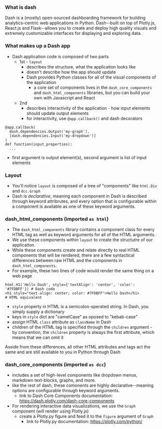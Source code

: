 ### What is dash

Dash is a (mostly) open-sourced dashboarding framework for building analytics-centric web applications in Python. Dash--built on top of Plotly.js, React.js and Flask--allows you to create and deploy high quality visuals and extremely customizable interfaces for displaying and exploring data.

### What makes up a Dash app

- Dash application code is composed of two parts
  - 1st - `layout`
    - describes the structure, what the application looks like
    - doesn't describe how the app should update
    - Dash provides Python classes for all of the visual components of the application
      - a core set of components lives in the `dash_core_components` and `dash_html_components` libraries, but you can build your own with Javascript and React
  - 2nd
    - describes interactivity of the application - how input elements should update output elements
    - for interactivity, use `@app.callback()` and dash decorators

```
@app.callback(
  dash.dependencies.Output('my-graph'),
  [dash.dependencies.Input('my-dropdown')]
)
def function(input_properties):
  ...
```

- first argument is output element(s), second argument is list of input elements

### Layout

- You'll notice `layout` is composed of a tree of "components" like `html.Div` and `dcc.Graph`
- Dash is _declarative_, meaning each component in Dash is described through keyword attribrutes, and every option that is configurable within a component is available as one of these keyword arguments.

### dash_html_components (imported `as html`)

- The `dash_html_components` library contains a component class for every HTML tag as well as keyword arguments for all of the HTML arguments.
- We use these components within `layout` to create the structutre of our applicaiton.
- While these components create and relate directly to real HTML components that will be rendered, there are a few syntactical differences between raw HTML and the components in `dash_html_components`.
- For example, these two lines of code would render the same thing on a web page

```
html.H1('Hello Dash', style={'textAlign': 'center', 'color': '#7FDBFF'}) # Dash code
<h1 style="text-align: center; color: #7FDBFF">Hello Dash</h1>           # HTML equivalent
```

- `style` property in HTML is a semicolon-sperated string. In Dash, you simply supply a dictionary
- keys in `style` dict are "camelCase" as oposed to "kebab-case"
- assign HTML `class` attribute as `className` in Dash
- children of the HTML tag is specified through the `children` argument - by convention, the `children` property is always the first attribute, which means that we can omit it

Asside from these differences, all other HTML attributes and tags act the same and are still available to you in Python through Dash

### dash_core_components (imported `as dcc`)

- includes a set of high-level components like dropdown menus, markdown text-blocks, graphs, and more.
- like the rest of dash, these comonents are highly declarative--meaning options are configurable through keyword arguments.
  - link to Dash Core Components documentation: https://dash.plotly.com/dash-core-components
- For rendering interactive data visualizations, we use the `Graph` component (will render using Plotly.js)
  - create a Plotly.py figure and feed it to the `figure` argument of `Graph`
    - link to Plotly.py documentation: https://plotly.com/python/
